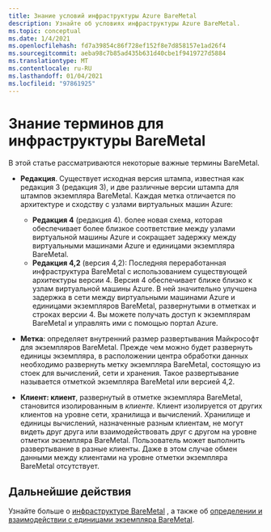 ```yaml
---
title: Знание условий инфраструктуры Azure BareMetal
description: Узнайте об условиях инфраструктуры Azure BareMetal.
ms.topic: conceptual
ms.date: 1/4/2021
ms.openlocfilehash: fd7a39854c86f728ef152f8e7d858157e1ad26f4
ms.sourcegitcommit: aeba98c7b85ad435b631d40cbe1f9419727d5884
ms.translationtype: MT
ms.contentlocale: ru-RU
ms.lasthandoff: 01/04/2021
ms.locfileid: "97861925"
---
```

# <a name="know-the-terms-for-baremetal-infrastructure"></a>Знание терминов для инфраструктуры BareMetal

В этой статье рассматриваются некоторые важные термины BareMetal.

- **Редакция**. Существует исходная версия штампа, известная как редакция 3 (редакция 3), и две различные версии штампа для штампов экземпляра BareMetal. Каждая метка отличается по архитектуре и сходству с узлами виртуальных машин Azure:
    - **Редакция 4** (редакция 4). более новая схема, которая обеспечивает более близкое соответствие между узлами виртуальной машины Azure и сокращает задержку между виртуальными машинами Azure и единицами экземпляра BareMetal. 
    - **Редакция 4,2** (версия 4,2): Последняя переработанная инфраструктура BareMetal с использованием существующей архитектуры версии 4. Версия 4 обеспечивает ближе близко к узлам виртуальной машины Azure. В ней значительно улучшена задержка в сети между виртуальными машинами Azure и единицами экземпляров BareMetal, развернутыми в отметках и строках версии 4. Вы можете получать доступ к экземплярам BareMetal и управлять ими с помощью портал Azure.    

- **Метка**: определяет внутренний размер развертывания Майкрософт для экземпляров BareMetal. Прежде чем можно будет развернуть единицы экземпляра, в расположении центра обработки данных необходимо развернуть метку экземпляра BareMetal, состоящую из стоек для вычислений, сети и хранения. Такое развертывание называется отметкой экземпляра BareMetal или версией 4,2.

- **Клиент: клиент**, развернутый в отметке экземпляра BareMetal, становится изолированным в *клиенте.* Клиент изолируется от других клиентов на уровне сети, хранилища и вычислений. Хранилище и единицы вычислений, назначенные разным клиентам, не могут видеть друг друга или взаимодействовать друг с другом на уровне отметки экземпляра BareMetal. Пользователь может выполнить развертывание в разные клиенты. Даже в этом случае обмен данными между клиентами на уровне отметки экземпляра BareMetal отсутствует.

## <a name="next-steps"></a>Дальнейшие действия
Узнайте больше о [инфраструктуре BareMetal](workloads/sap/baremetal-overview-architecture.md) , а также об [определении и взаимодействии с единицами экземпляра BareMetal](workloads/sap/baremetal-infrastructure-portal.md). 